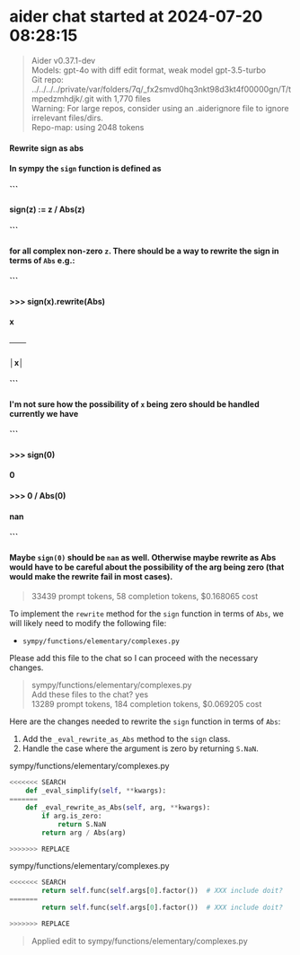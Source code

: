 
# aider chat started at 2024-07-20 08:28:15

> Aider v0.37.1-dev  
> Models: gpt-4o with diff edit format, weak model gpt-3.5-turbo  
> Git repo: ../../../../private/var/folders/7q/_fx2smvd0hq3nkt98d3kt4f00000gn/T/tmpedzmhdjk/.git with 1,770 files  
> Warning: For large repos, consider using an .aiderignore file to ignore irrelevant files/dirs.  
> Repo-map: using 2048 tokens  

#### Rewrite sign as abs  
#### In sympy the `sign` function is defined as  
#### ```  
####     sign(z)  :=  z / Abs(z)  
#### ```  
#### for all complex non-zero `z`. There should be a way to rewrite the sign in terms of `Abs` e.g.:  
#### ```  
#### >>> sign(x).rewrite(Abs)                                                                                                                     
####  x   
#### ───  
#### │x│  
#### ```  
#### I'm not sure how the possibility of `x` being zero should be handled currently we have  
#### ```  
#### >>> sign(0)                                                                                                                                 
#### 0  
#### >>> 0 / Abs(0)                                                                                                                              
#### nan  
#### ```  
#### Maybe `sign(0)` should be `nan` as well. Otherwise maybe rewrite as Abs would have to be careful about the possibility of the arg being zero (that would make the rewrite fail in most cases).  
> 33439 prompt tokens, 58 completion tokens, $0.168065 cost  

To implement the `rewrite` method for the `sign` function in terms of `Abs`, we will likely need to modify the following file:

- `sympy/functions/elementary/complexes.py`

Please add this file to the chat so I can proceed with the necessary changes.

> sympy/functions/elementary/complexes.py  
> Add these files to the chat? yes  
> 13289 prompt tokens, 184 completion tokens, $0.069205 cost  

Here are the changes needed to rewrite the `sign` function in terms of `Abs`:

1. Add the `_eval_rewrite_as_Abs` method to the `sign` class.
2. Handle the case where the argument is zero by returning `S.NaN`.

sympy/functions/elementary/complexes.py
```python
<<<<<<< SEARCH
    def _eval_simplify(self, **kwargs):
=======
    def _eval_rewrite_as_Abs(self, arg, **kwargs):
        if arg.is_zero:
            return S.NaN
        return arg / Abs(arg)

>>>>>>> REPLACE
```

sympy/functions/elementary/complexes.py
```python
<<<<<<< SEARCH
        return self.func(self.args[0].factor())  # XXX include doit?
=======
        return self.func(self.args[0].factor())  # XXX include doit?

>>>>>>> REPLACE
```

> Applied edit to sympy/functions/elementary/complexes.py  
